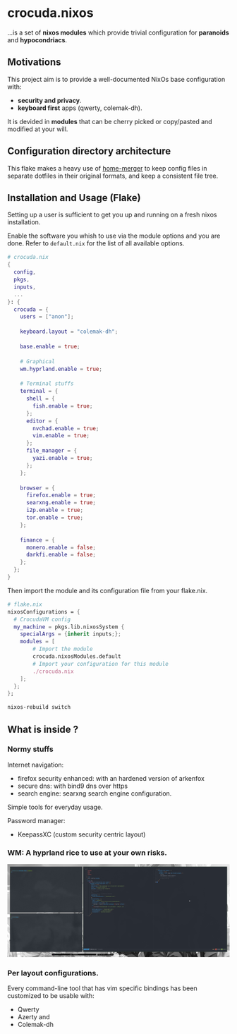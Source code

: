 # crocuda.nixos

...is a set of **nixos modules** which provide trivial configuration for
**paranoids** and **hypocondriacs**.

## Motivations

This project aim is to provide a well-documented NixOs base configuration with:

- **security and privacy**.
- **keyboard first** apps (qwerty, colemak-dh).

It is devided in **modules** that can be cherry picked or copy/pasted and
modified at your will.

## Configuration directory architecture

This flake makes a heavy use of [home-merger](https://github.com/pipelight/nixos-utils) to
keep config files in separate dotfiles in their original formats, and keep a
consistent file tree.

## Installation and Usage (Flake)

Setting up a user is sufficient to get you up and running on a fresh nixos
installation.

Enable the software you whish to use via the module options and you are done.
Refer to `default.nix` for the list of all available options.

```nix
# crocuda.nix
{
  config,
  pkgs,
  inputs,
  ...
}: {
  crocuda = {
    users = ["anon"];

    keyboard.layout = "colemak-dh";

    base.enable = true;

    # Graphical
    wm.hyprland.enable = true;

    # Terminal stuffs
    terminal = {
      shell = {
        fish.enable = true;
      };
      editor = {
        nvchad.enable = true;
        vim.enable = true;
      };
      file_manager = {
        yazi.enable = true;
      };
    };

    browser = {
      firefox.enable = true;
      searxng.enable = true;
      i2p.enable = true;
      tor.enable = true;
    };

    finance = {
      monero.enable = false;
      darkfi.enable = false;
    };
  };
}
```

Then import the module and its configuration file from your flake.nix.

```nix
# flake.nix
nixosConfigurations = {
  # CrocudaVM config
  my_machine = pkgs.lib.nixosSystem {
    specialArgs = {inherit inputs;};
    modules = [
        # Import the module
        crocuda.nixosModules.default
        # Import your configuration for this module
        ./crocuda.nix
    ];
  };
};
```

```sh
nixos-rebuild switch
```

## What is inside ?

### Normy stuffs

Internet navigation:

- firefox security enhanced: with an hardened version of arkenfox
- secure dns: with bind9 dns over https
- search engine: searxng search engine configuration.

Simple tools for everyday usage.

Password manager:

- KeepassXC (custom security centric layout)

### WM: A hyprland rice to use at your own risks.

<img src="hyprshot.png" width="1080"/>

### Per layout configurations.

Every command-line tool that has vim specific bindings has been customized to be usable with:

- Qwerty
- Azerty
  and
- Colemak-dh
